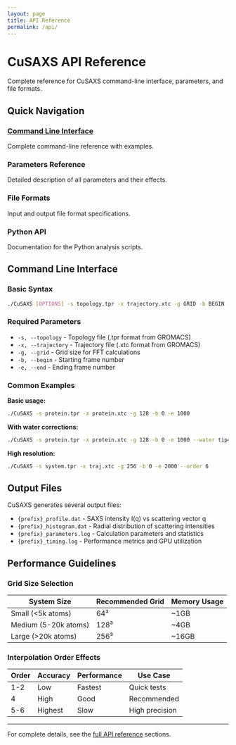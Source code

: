 ```yaml
---
layout: page
title: API Reference
permalink: /api/
---
```


# CuSAXS API Reference

Complete reference for CuSAXS command-line interface, parameters, and file formats.

## Quick Navigation

### [Command Line Interface](api/command-line)
Complete command-line reference with examples.

### Parameters Reference
Detailed description of all parameters and their effects.

### File Formats
Input and output file format specifications.

### Python API
Documentation for the Python analysis scripts.

## Command Line Interface

### Basic Syntax

```bash
./CuSAXS [OPTIONS] -s topology.tpr -x trajectory.xtc -g GRID -b BEGIN -e END
```

### Required Parameters

- `-s, --topology` - Topology file (.tpr format from GROMACS)
- `-x, --trajectory` - Trajectory file (.xtc format from GROMACS)  
- `-g, --grid` - Grid size for FFT calculations
- `-b, --begin` - Starting frame number
- `-e, --end` - Ending frame number

### Common Examples

**Basic usage:**
```bash
./CuSAXS -s protein.tpr -x protein.xtc -g 128 -b 0 -e 1000
```

**With water corrections:**
```bash
./CuSAXS -s protein.tpr -x protein.xtc -g 128 -b 0 -e 1000 --water tip4p
```

**High resolution:**
```bash  
./CuSAXS -s system.tpr -x traj.xtc -g 256 -b 0 -e 2000 --order 6
```

## Output Files

CuSAXS generates several output files:

- `{prefix}_profile.dat` - SAXS intensity I(q) vs scattering vector q
- `{prefix}_histogram.dat` - Radial distribution of scattering intensities
- `{prefix}_parameters.log` - Calculation parameters and statistics  
- `{prefix}_timing.log` - Performance metrics and GPU utilization

## Performance Guidelines

### Grid Size Selection

| System Size | Recommended Grid | Memory Usage |
|-------------|------------------|--------------|
| Small (<5k atoms) | 64³ | ~1GB |
| Medium (5-20k atoms) | 128³ | ~4GB |
| Large (>20k atoms) | 256³ | ~16GB |

### Interpolation Order Effects

| Order | Accuracy | Performance | Use Case |
|-------|----------|-------------|----------|
| 1-2 | Low | Fastest | Quick tests |
| 4 | High | Good | Recommended |
| 5-6 | Highest | Slow | High precision |

---

For complete details, see the [full API reference](api/) sections.